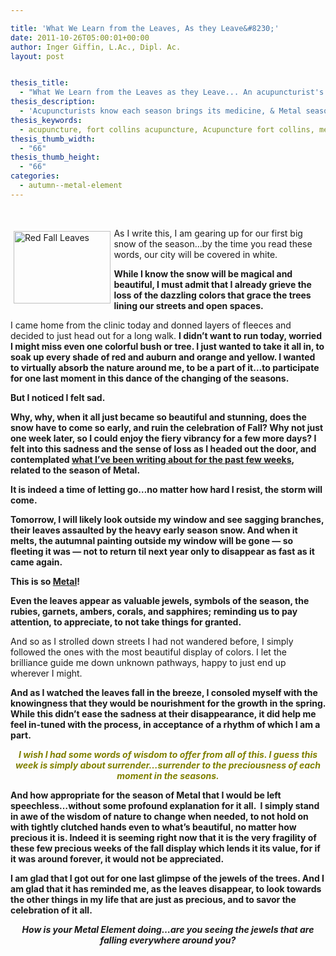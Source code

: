 ```yaml
---

title: 'What We Learn from the Leaves, As they Leave&#8230;'
date: 2011-10-26T05:00:01+00:00
author: Inger Giffin, L.Ac., Dipl. Ac.
layout: post


thesis_title:
  - "What We Learn from the Leaves as they Leave... An acupuncturist's look at the changing of the season."
thesis_description:
  - 'Acupuncturists know each season brings its medicine, & Metal season brings wisdom that will lead us to balance and spiritual/emotional health. '
thesis_keywords:
  - acupuncture, fort collins acupuncture, Acupuncture fort collins, metal element
thesis_thumb_width:
  - "66"
thesis_thumb_height:
  - "66"
categories:
  - autumn--metal-element
---
```

&nbsp;

<img src="https://origin.ih.constantcontact.com/fs085/1102844965003/img/90.jpg" alt="Red Fall Leaves" width="155.4" height="116.4" align="left" border="0" hspace="5" vspace="5" />As I write this, I am gearing up for our first big snow of the season&#8230;by the time you read these words, our city will be covered in white.

**While I know the snow will be magical and beautiful, I must admit that I already grieve the loss of the dazzling colors that grace the trees lining our streets and open spaces.**

I came home from the clinic today and donned layers of fleeces and decided to just head out for a long walk. **I didn&#8217;t want to run today, worried I might miss even one colorful bush or tree. I just wanted to take it all in, to soak up every shade of red and auburn and orange and yellow. I wanted to virtually absorb the nature around me, to be a part of it&#8230;to participate for one last moment in this dance of the changing of the seasons.**

**But I noticed I felt sad.** 

**Why, why, when it all just became so beautiful and stunning, does the snow have to come so early, and ruin the celebration of Fall? Why not just one week later, so I could enjoy the fiery vibrancy for a few more days? I felt into this sadness and the sense of loss as I headed out the door, and contemplated [what I&#8217;ve been writing about for the past few weeks](http://www.wisdomwaysacupuncture.com/2016/11/05/metal-season-the-time-for-learning-about-letting-go-but-that-whats-of-value-remains/), related to the season of Metal.**

**It is indeed a time of letting go&#8230;no matter how hard I resist, the storm will come.**

 **Tomorrow, I will likely look outside my window and see sagging branches, their leaves assaulted by the heavy early season snow. And when it melts, the autumnal painting outside my window will be gone &#8212; so fleeting it was &#8212; not to return til next year only to disappear as fast as it came again.** 

**This is so [Metal](http://www.wisdomwaysacupuncture.com/2017/10/15/metal-element-video-live/)!** 

**Even the leaves appear as valuable jewels, symbols of the season, the rubies, garnets, ambers, corals, and sapphires; reminding us to pay attention, to appreciate, to not take things for granted.**

And so as I strolled down streets I had not wandered before, I simply followed the ones with the most beautiful display of colors. I let the brilliance guide me down unknown pathways, happy to just end up wherever I might.

**And as I watched the leaves fall in the breeze, I consoled myself with the knowingness that they would be nourishment for the growth in the spring. While this didn&#8217;t ease the sadness at their disappearance, it did help me feel in-tuned with the process, in acceptance of a rhythm of which I am a part.**

<p style="text-align: center;">
  <span style="color: #808000;"><em><strong>I wish I had some words of wisdom to offer from all of this. I guess this week is simply about surrender&#8230;surrender to the preciousness of each moment in the seasons.</strong></em></span>
</p>

**And how appropriate for the season of Metal that I would be left speechless&#8230;without some profound explanation for it all.  I simply stand in awe of the wisdom of nature to change when needed, to not hold on with tightly clutched hands even to what&#8217;s beautiful, no matter how precious it is. Indeed it is seeming right now that it is the very fragility of these few precious weeks of the fall display which lends it its value, for if it was around forever, it would not be appreciated.**

<p style="text-align: left;">
  <strong>I am glad that I got out for one last glimpse of the jewels of the trees. And I am glad that it has reminded me, as the leaves disappear, to look towards the other things in my life that are just as precious, and to savor the celebration of it all.</strong>
</p>

<p style="text-align: center;">
  <strong><em>How is your Metal Element doing&#8230;are you seeing the jewels that are falling everywhere around you?</em><br /> </strong>
</p>